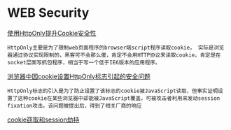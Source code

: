 # WEB Security
[使用HttpOnly提升Cookie安全性](http://blog.csdn.net/zzzmmmkkk/article/details/10862949)

	HttpOnly主要是为了限制web页面程序的browser端script程序读取cookie， 实际是浏览器通过协议实现限制的，黑客可不会那么傻，肯定不会用HTTP协议来读取cookie，肯定是在socket层面写抓包程序，相当于写一个低于IE6版本的应用程序。  
	
[浏览器中因cookie设置HttpOnly标志引起的安全问题](http://netsecurity.51cto.com/art/201404/435401.htm)

	HttpOnly标志的引入是为了防止设置了该标志的cookie被JavaScript读取，但事实证明设置了这种cookie在某些浏览器中却能被JavaScript覆盖，可被攻击者利用来发动session fixation攻击。该问题被提出后，得到了相关厂商的响应
	
[cookie窃取和session劫持](http://blogread.cn/it/article/6919?f=sa)	